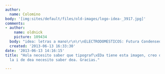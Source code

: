 ```yaml
---
author:
  name: Colomino
body: '[img:sites/default/files/old-images/logo-idea-_3917.jpg]'
comments:
- author:
    name: oldnick
    picture: 109434
  body: "idea: letras a mano\r\n\r\nELECTRODOMESTICOS: Futura Condensed Bold"
  created: '2013-06-13 16:33:30'
date: '2013-06-13 14:16:15'
title: "Hola necesito saber que tipograf\xEDa tiene esta imagen, creo que son distintas
  la i de dea necesito saber dea. Gracias."

---
```

